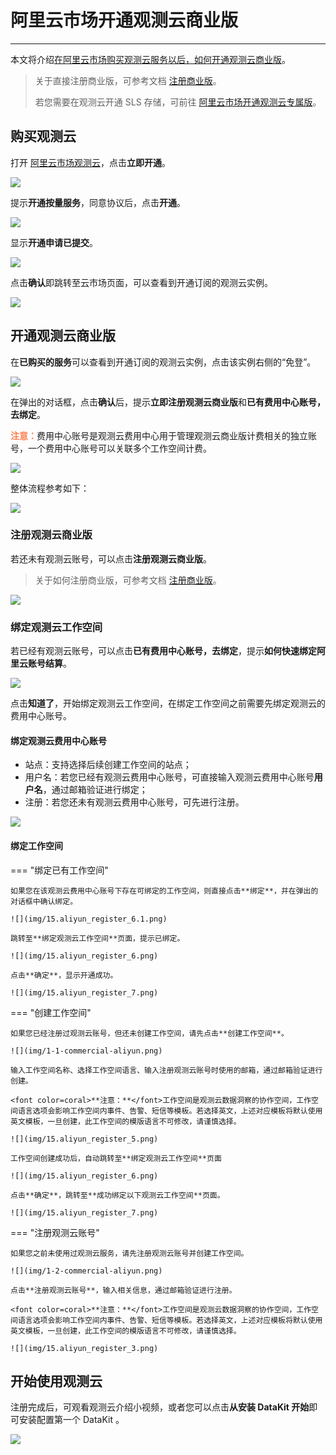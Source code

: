 # 阿里云市场开通观测云商业版
---

本文将介绍<u>在阿里云市场购买观测云服务以后，如何开通观测云商业版</u>。

> 关于直接注册商业版，可参考文档 [注册商业版](../billing/commercial-register.md)。
> 
> 若您需要在观测云开通 SLS 存储，可前往 [阿里云市场开通观测云专属版](../billing/commercial-aliyun-sls.md)。

## 购买观测云 

打开 [阿里云市场观测云](https://market.aliyun.com/products/56838014/cmgj00053362.html?spm=5176.19720258.J_3207526240.210.62c176f4i6AFbF)，点击**立即开通**。

![](img/2-commercial-1107.png)

提示**开通按量服务**，同意协议后，点击**开通**。

![](img/3-commercial-1107.png)

显示**开通申请已提交**。

![](img/4-commercial-1107.png)

点击**确认**即跳转至云市场页面，可以查看到开通订阅的观测云实例。

![](img/10.aliyun_market_1.png)

## 开通观测云商业版

在**已购买的服务**可以查看到开通订阅的观测云实例，点击该实例右侧的“免登”。

![](img/12.aliyun_2.png)

在弹出的对话框，点击**确认**后，提示**立即注册观测云商业版**和**已有费用中心账号，去绑定**。

<font color=coral>**注意：**</font>费用中心账号是观测云费用中心用于管理观测云商业版计费相关的独立账号，一个费用中心账号可以关联多个工作空间计费。

![](img/10.aliyun_market_2.png)

整体流程参考如下：

![](img/17.process_1.jpg)

### 注册观测云商业版

若还未有观测云账号，可以点击**注册观测云商业版**。

> 关于如何注册商业版，可参考文档 [注册商业版](../billing/commercial-register.md)。

![](img/10.aliyun_market_3.png)

### 绑定观测云工作空间

若已经有观测云账号，可以点击**已有费用中心账号，去绑定**，提示**如何快速绑定阿里云账号结算**。

![](img/15.aliyun_register_1.png)

点击**知道了**，开始绑定观测云工作空间，在绑定工作空间之前需要先绑定观测云的费用中心账号。

#### 绑定观测云费用中心账号

- 站点：支持选择后续创建工作空间的站点；
- 用户名：若您已经有观测云费用中心账号，可直接输入观测云费用中心账号**用户名**，通过邮箱验证进行绑定；
- 注册：若您还未有观测云费用中心账号，可先进行注册。

![](img/10.market_aliyun_1.png)

#### 绑定工作空间

=== "绑定已有工作空间"

    如果您在该观测云费用中心账号下存在可绑定的工作空间，则直接点击**绑定**，并在弹出的对话框中确认绑定。

    ![](img/15.aliyun_register_6.1.png)

    跳转至**绑定观测云工作空间**页面，提示已绑定。

    ![](img/15.aliyun_register_6.png)

    点击**确定**，显示开通成功。

    ![](img/15.aliyun_register_7.png)

=== "创建工作空间"

    如果您已经注册过观测云账号，但还未创建工作空间，请先点击**创建工作空间**。

    ![](img/1-1-commercial-aliyun.png)

    输入工作空间名称、选择工作空间语言、输入注册观测云账号时使用的邮箱，通过邮箱验证进行创建。

    <font color=coral>**注意：**</font>工作空间是观测云数据洞察的协作空间，工作空间语言选项会影响工作空间内事件、告警、短信等模板。若选择英文，上述对应模板将默认使用英文模板，一旦创建，此工作空间的模版语言不可修改，请谨慎选择。

    ![](img/15.aliyun_register_5.png)

    工作空间创建成功后，自动跳转至**绑定观测云工作空间**页面

    ![](img/15.aliyun_register_6.png)

    点击**确定**，跳转至**成功绑定以下观测云工作空间**页面。

    ![](img/15.aliyun_register_7.png)

=== "注册观测云账号"

    如果您之前未使用过观测云服务，请先注册观测云账号并创建工作空间。

    ![](img/1-2-commercial-aliyun.png)

    点击**注册观测云账号**，输入相关信息，通过邮箱验证进行注册。

    <font color=coral>**注意：**</font>工作空间是观测云数据洞察的协作空间，工作空间语言选项会影响工作空间内事件、告警、短信等模板。若选择英文，上述对应模板将默认使用英文模板，一旦创建，此工作空间的模版语言不可修改，请谨慎选择。

    ![](img/15.aliyun_register_3.png)

## 开始使用观测云

注册完成后，可观看观测云介绍小视频，或者您可以点击**从安装 DataKit 开始**即可安装配置第一个 DataKit 。

![](img/1-free-start-1109.png)
